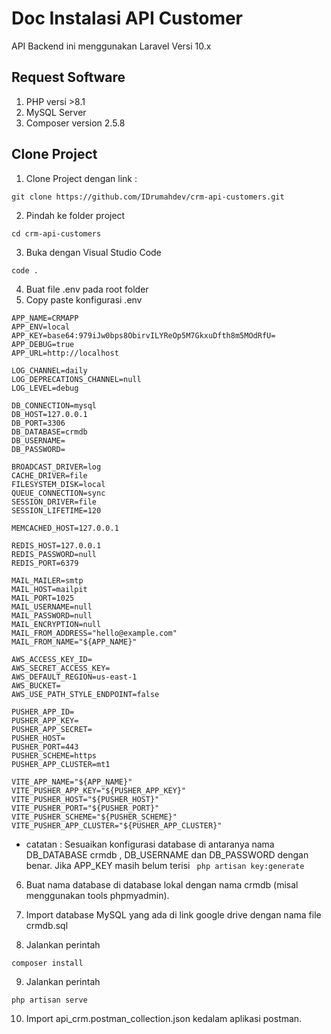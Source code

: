 # Doc Instalasi API Customer

API Backend ini menggunakan Laravel Versi 10.x

## Request Software
1. PHP versi >8.1
2. MySQL Server
3. Composer version 2.5.8

## Clone Project
1. Clone Project dengan link :

```shell
git clone https://github.com/IDrumahdev/crm-api-customers.git
```
2. Pindah ke folder project 
```shell
cd crm-api-customers
```
3. Buka dengan Visual Studio Code
```shell
code .
```
4. Buat file .env pada root folder
5. Copy paste konfigurasi .env
```shell
APP_NAME=CRMAPP
APP_ENV=local
APP_KEY=base64:979iJw0bps8ObirvILYReOp5M7GkxuDfth8m5MOdRfU=
APP_DEBUG=true
APP_URL=http://localhost

LOG_CHANNEL=daily
LOG_DEPRECATIONS_CHANNEL=null
LOG_LEVEL=debug

DB_CONNECTION=mysql
DB_HOST=127.0.0.1
DB_PORT=3306
DB_DATABASE=crmdb
DB_USERNAME=
DB_PASSWORD=

BROADCAST_DRIVER=log
CACHE_DRIVER=file
FILESYSTEM_DISK=local
QUEUE_CONNECTION=sync
SESSION_DRIVER=file
SESSION_LIFETIME=120

MEMCACHED_HOST=127.0.0.1

REDIS_HOST=127.0.0.1
REDIS_PASSWORD=null
REDIS_PORT=6379

MAIL_MAILER=smtp
MAIL_HOST=mailpit
MAIL_PORT=1025
MAIL_USERNAME=null
MAIL_PASSWORD=null
MAIL_ENCRYPTION=null
MAIL_FROM_ADDRESS="hello@example.com"
MAIL_FROM_NAME="${APP_NAME}"

AWS_ACCESS_KEY_ID=
AWS_SECRET_ACCESS_KEY=
AWS_DEFAULT_REGION=us-east-1
AWS_BUCKET=
AWS_USE_PATH_STYLE_ENDPOINT=false

PUSHER_APP_ID=
PUSHER_APP_KEY=
PUSHER_APP_SECRET=
PUSHER_HOST=
PUSHER_PORT=443
PUSHER_SCHEME=https
PUSHER_APP_CLUSTER=mt1

VITE_APP_NAME="${APP_NAME}"
VITE_PUSHER_APP_KEY="${PUSHER_APP_KEY}"
VITE_PUSHER_HOST="${PUSHER_HOST}"
VITE_PUSHER_PORT="${PUSHER_PORT}"
VITE_PUSHER_SCHEME="${PUSHER_SCHEME}"
VITE_PUSHER_APP_CLUSTER="${PUSHER_APP_CLUSTER}"

```
- catatan : Sesuaikan konfigurasi database di antaranya nama DB_DATABASE crmdb , DB_USERNAME dan DB_PASSWORD dengan benar. Jika APP_KEY masih belum terisi ``` php artisan key:generate```

6. Buat nama database di database lokal dengan nama crmdb (misal menggunakan tools phpmyadmin).

7. Import database MySQL yang ada di link google drive dengan nama file crmdb.sql

8. Jalankan perintah
```shell
composer install
```

9. Jalankan perintah
```shell
php artisan serve
```

10. Import api_crm.postman_collection.json kedalam aplikasi postman.